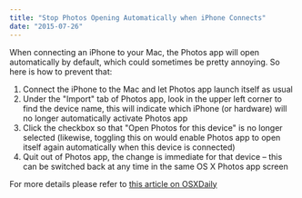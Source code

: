 ```yaml
---
title: "Stop Photos Opening Automatically when iPhone Connects"
date: "2015-07-26"
---
```


When connecting an iPhone to your Mac, the Photos app will open automatically by default, which could sometimes be pretty annoying. So here is how to prevent that:

1. Connect the iPhone to the Mac and let Photos app launch itself as usual
2. Under the "Import" tab of Photos app, look in the upper left corner to find the device name, this will indicate which iPhone (or hardware) will no longer automatically activate Photos app
3. Click the checkbox so that "Open Photos for this device" is no longer selected (likewise, toggling this on would enable Photos app to open itself again automatically when this device is connected)
4. Quit out of Photos app, the change is immediate for that device – this can be switched back at any time in the same OS X Photos app screen

For more details please refer to [this article on OSXDaily](https://osxdaily.com/2015/05/31/stop-photos-opening-automatically-mac-os-x/)
